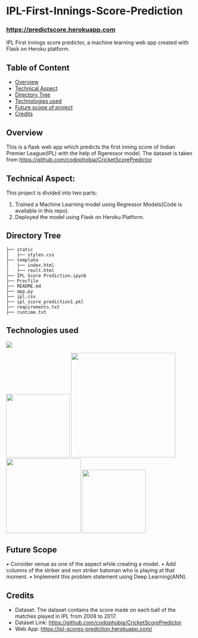 # IPL-First-Innings-Score-Prediction
### https://predictscore.herokuapp.com<br>
IPL First innings score predictor, a machine learning web app created with Flask on Heroku platform.

## Table of Content
  * [Overview](#overview)
  * [Technical Aspect](#Technical-Aspect)
  * [Directory Tree](#directory-tree)
  * [Technologies used](#technologies-used)
  * [Future scope of project](#future-scope)
  * [Credits](#credits)

## Overview
This is a flask web app which predicts the first inning score of Indian Premier League(IPL) with the help of Rgeressor model. The dataset is taken from https://github.com/codophobia/CricketScorePredictor 

## Technical Aspect:
This project is divided into two parts:
1) Trained a Machine Learning model using Regressor Models(Code is available in this repo).
2) Deployed the model using Flask on Heroku Platform.

## Directory Tree 
```
├── static 
│   ├── styles.css
├── template
│   ├── index.html
|   ├── reult.html
├── IPL Score Prediction.ipynb
├── Procfile	
├── README.md
├── app.py
├── ipl.csv	
├── ipl_score_prediction1.pkl
├── requirements.txt
├── runtime.txt
```

## Technologies used

![](https://forthebadge.com/images/badges/made-with-python.svg)

[<img target="_blank" src="https://flask.palletsprojects.com/en/1.1.x/_images/flask-logo.png" width=170>](https://flask.palletsprojects.com/en/1.1.x/) [<img target="_blank" src="https://number1.co.za/wp-content/uploads/2017/10/gunicorn_logo-300x85.png" width=280>](https://gunicorn.org) [<img target="_blank" src="https://scikit-learn.org/stable/_static/scikit-learn-logo-small.png" width=200>](https://scikit-learn.org/stable/) [<img target="_blank" src="https://i.imgur.com/gh8nX4U.png" width=170>](https://flask.palletsprojects.com/en/1.1.x/)

## Future Scope
• Consider venue as one of the aspect while creating a model.
• Add columns of the striker and non striker batsman who is playing at that moment.
• Implement this problem statement using Deep Learning(ANN).

## Credits
* Dataset: The dataset contains the score made on each ball of the matches played in IPL from 2008 to 2017.
* Dataset Link: https://github.com/codophobia/CricketScorePredictor 
* Web App: https://ipl-scores-prediction.herokuapp.com/


